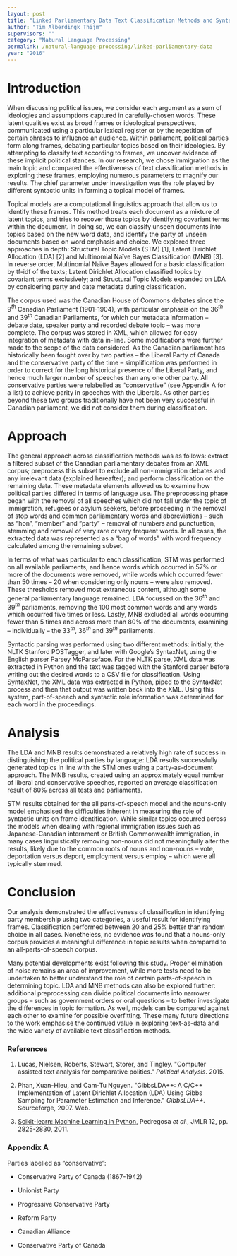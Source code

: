 ```yaml
---
layout: post
title: "Linked Parliamentary Data Text Classification Methods and Syntactic Parsing"
author: "Tim Alberdingk Thijm"
supervisors: ""
category: "Natural Language Processing"
permalink: /natural-language-processing/linked-parliamentary-data
year: "2016"
---
```


Introduction
===

When discussing political issues, we consider each argument as a sum of
ideologies and assumptions captured in carefully-chosen words. These
latent qualities exist as broad frames or ideological perspectives,
communicated using a particular lexical register or by the repetition of
certain phrases to influence an audience. Within parliament, political
parties form along frames, debating particular topics based on their
ideologies. By attempting to classify text according to frames, we
uncover evidence of these implicit political stances. In our research,
we chose immigration as the main topic and compared the effectiveness of
text classification methods in exploring these frames, employing
numerous parameters to magnify our results. The chief parameter under
investigation was the role played by different syntactic units in
forming a topical model of frames.

Topical models are a computational linguistics approach that allow us to
identify these frames. This method treats each document as a mixture of
latent topics, and tries to recover those topics by identifying
covariant terms within the document. In doing so, we can classify unseen
documents into topics based on the new word data, and identify the party
of unseen documents based on word emphasis and choice. We explored three
approaches in depth: Structural Topic Models (STM) \[1\], Latent
Dirichlet Allocation (LDA) \[2\] and Multinomial Naïve Bayes
Classification (MNB) \[3\]. In reverse order, Multinomial Naïve Bayes
allowed for a basic classification by tf-idf of the texts; Latent
Dirichlet Allocation classified topics by covariant terms exclusively;
and Structural Topic Models expanded on LDA by considering party and
date metadata during classification.

The corpus used was the Canadian House of Commons debates since the
9$^{th}$ Canadian Parliament (1901-1904), with particular emphasis on the
36$^{th}$ and 39$^{th}$ Canadian Parliaments, for which our metadata
information – debate date, speaker party and recorded debate topic – was
more complete. The corpus was stored in XML, which allowed for easy
integration of metadata with data in-line. Some modifications were
further made to the scope of the data considered. As the Canadian
parliament has historically been fought over by two parties – the
Liberal Party of Canada and the conservative party of the time –
simplification was performed in order to correct for the long historical
presence of the Liberal Party, and hence much larger number of speeches
than any one other party. All conservative parties were relabelled as
“conservative” (see Appendix A for a list) to achieve parity in speeches
with the Liberals. As other parties beyond these two groups
traditionally have not been very successful in Canadian parliament, we
did not consider them during classification.

Approach
===

The general approach across classification methods was as follows:
extract a filtered subset of the Canadian parliamentary debates from an
XML corpus; preprocess this subset to exclude all non-immigration
debates and any irrelevant data (explained hereafter); and perform
classification on the remaining data. These metadata elements allowed us
to examine how political parties differed in terms of language use. The
preprocessing phase began with the removal of all speeches which did not
fall under the topic of immigration, refugees or asylum seekers, before
proceeding in the removal of stop words and common parliamentary words
and abbreviations – such as “hon”, “member” and “party” – removal of
numbers and punctuation, stemming and removal of very rare or very
frequent words. In all cases, the extracted data was represented as a
“bag of words” with word frequency calculated among the remaining
subset.

In terms of what was particular to each classification, STM was
performed on all available parliaments, and hence words which occurred
in 57% or more of the documents were removed, while words which occurred
fewer than 50 times – 20 when considering only nouns – were also
removed. These thresholds removed most extraneous content, although some
general parliamentary language remained. LDA focussed on the 36$^{th}$ and
39$^{th}$ parliaments, removing the 100 most common words and any words
which occurred five times or less. Lastly, MNB excluded all words
occurring fewer than 5 times and across more than 80% of the documents,
examining – individually – the 33$^{th}$, 36$^{th}$ and 39$^{th}$ parliaments.

Syntactic parsing was performed using two different methods: initially,
the NLTK Stanford POSTagger, and later with Google’s SyntaxNet, using
the English parser Parsey McParseface. For the NLTK parse, XML data was
extracted in Python and the text was tagged with the Stanford parser
before writing out the desired words to a CSV file for classification.
Using SyntaxNet, the XML data was extracted in Python, piped to the
SyntaxNet process and then that output was written back into the XML.
Using this system, part-of-speech and syntactic role information was
determined for each word in the proceedings.

Analysis
===

The LDA and MNB results demonstrated a relatively high rate of success
in distinguishing the political parties by language: LDA results
successfully generated topics in line with the STM ones using a
party-as-document approach. The MNB results, created using an
approximately equal number of liberal and conservative speeches,
reported an average classification result of 80% across all tests and
parliaments.

STM results obtained for the all parts-of-speech model and the
nouns-only model emphasised the difficulties inherent in measuring the
role of syntactic units on frame identification. While similar topics
occurred across the models when dealing with regional immigration issues
such as Japanese-Canadian internment or British Commonwealth
immigration, in many cases linguistically removing non-nouns did not
meaningfully alter the results, likely due to the common roots of nouns
and non-nouns – vote, deportation versus deport, employment versus
employ – which were all typically stemmed.

Conclusion
===

Our analysis demonstrated the effectiveness of classification in
identifying party membership using two categories, a useful result for
identifying frames. Classification performed between 20 and 25% better
than random choice in all cases. Nonetheless, no evidence was found that
a nouns-only corpus provides a meaningful difference in topic results
when compared to an all-parts-of-speech corpus.

Many potential developments exist following this study. Proper
elimination of noise remains an area of improvement, while more tests
need to be undertaken to better understand the role of certain
parts-of-speech in determining topic. LDA and MNB methods can also be
explored further: additional preprocessing can divide political
documents into narrower groups – such as government orders or oral
questions – to better investigate the differences in topic formation. As
well, models can be compared against each other to examine for possible
overfitting. These many future directions to the work emphasise the
continued value in exploring text-as-data and the wide variety of
available text classification methods.

### References

1.  Lucas, Nielsen, Roberts, Stewart, Storer, and Tingley. "Computer
    assisted text analysis for comparative politics." *Political
    Analysis*. 2015.

2.  Phan, Xuan-Hieu, and Cam-Tu Nguyen. "GibbsLDA++: A C/C++
    Implementation of Latent Dirichlet Allocation (LDA) Using Gibbs
    Sampling for Parameter Estimation and Inference." *GibbsLDA++*.
    Sourceforge, 2007. Web.

3.  [Scikit-learn: Machine Learning in
    Python](http://jmlr.csail.mit.edu/papers/v12/pedregosa11a.html),
    Pedregosa *et al.*, JMLR 12, pp. 2825-2830, 2011.

### Appendix A

Parties labelled as “conservative”:

* Conservative Party of Canada (1867-1942)

* Unionist Party

* Progressive Conservative Party

* Reform Party

* Canadian Alliance

* Conservative Party of Canada
